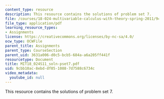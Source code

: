 ```yaml
---
content_type: resource
description: This resource contains the solutions of problem set 7.
file: /courses/18-024-multivariable-calculus-with-theory-spring-2011/9cbb10ac8ebddf0510887d7588c6734c_MIT18_024S11_soln-pset7.pdf
file_type: application/pdf
learning_resource_types:
- Assignments
license: https://creativecommons.org/licenses/by-nc-sa/4.0/
ocw_type: OCWFile
parent_title: Assignments
parent_type: CourseSection
parent_uid: 3631a006-d0c5-bcb5-684a-a6a205ff441f
resourcetype: Document
title: MIT18_024S11_soln-pset7.pdf
uid: 9cbb10ac-8ebd-df05-1088-7d7588c6734c
video_metadata:
  youtube_id: null
---
```

This resource contains the solutions of problem set 7.